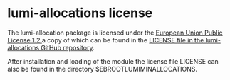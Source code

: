 # lumi-allocations license

The lumi-allocation package is licensed under the
[European Union Public License 1.2 ](https://joinup.ec.europa.eu/collection/eupl/eupl-text-eupl-12)
a copy of which can be found in the
[LICENSE file in the lumi-allocations GitHub repository](https://github.com/Lumi-supercomputer/lumi-allocations/blob/main/LICENSE).

After installation and loading of the module the license file LICENSE can also be
found in the directory $EBROOTLUMIMINALLOCATIONS.
